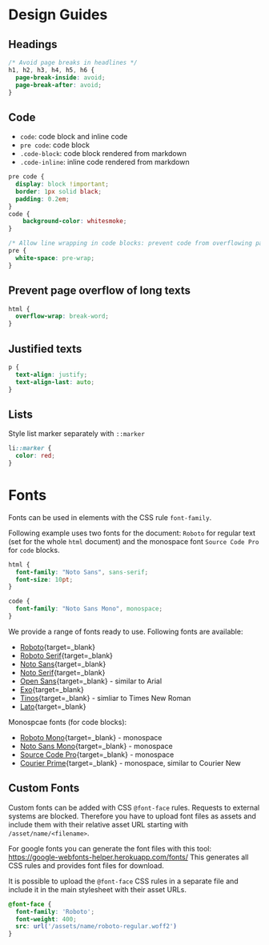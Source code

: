 # Design Guides
## Headings
```css linenums="1"
/* Avoid page breaks in headlines */
h1, h2, h3, h4, h5, h6 {
  page-break-inside: avoid;
  page-break-after: avoid;
}
```

## Code
* `code`: code block and inline code
* `pre code`: code block
* `.code-block`: code block rendered from markdown
* `.code-inline`: inline code rendered from markdown

```css linenums="1"
pre code {
  display: block !important;
  border: 1px solid black;
  padding: 0.2em;
}
code {
    background-color: whitesmoke;
}

/* Allow line wrapping in code blocks: prevent code from overflowing page */
pre {
  white-space: pre-wrap;
}
```

## Prevent page overflow of long texts
```css linenums="1"
html {
  overflow-wrap: break-word;
}
```

## Justified texts
```css linenums="1"
p {
  text-align: justify;
  text-align-last: auto;
}
```

## Lists
Style list marker separately with `::marker`
```css linenums="1"
li::marker {
  color: red;
}
```

# Fonts
Fonts can be used in elements with the CSS rule `font-family`.

Following example uses two fonts for the document: 
`Roboto` for regular text (set for the whole `html` document) and 
the monospace font `Source Code Pro` for `code` blocks.

```css linenums="1"
html {
  font-family: "Noto Sans", sans-serif;
  font-size: 10pt;
}

code {
  font-family: "Noto Sans Mono", monospace;
}
```

We provide a range of fonts ready to use. Following fonts are available:
* [Roboto](https://fonts.google.com/specimen/Roboto){target=_blank}
* [Roboto Serif](https://fonts.google.com/specimen/Roboto+Serif){target=_blank}
* [Noto Sans](https://fonts.google.com/noto/specimen/Noto+Sans){target=_blank}
* [Noto Serif](https://fonts.google.com/noto/specimen/Noto+Serif){target=_blank}
* [Open Sans](https://fonts.google.com/specimen/Open+Sans){target=_blank} - similar to Arial
* [Exo](https://fonts.google.com/specimen/Exo){target=_blank}
* [Tinos](https://fonts.google.com/specimen/Tinos){target=_blank} - simliar to Times New Roman
* [Lato](https://fonts.google.com/specimen/Lato){target=_blank}

Monospcae fonts (for code blocks):
* [Roboto Mono](https://fonts.google.com/specimen/Roboto+Mono){target=_blank} - monospace
* [Noto Sans Mono](https://fonts.google.com/noto/specimen/Noto+Sans+Mono){target=_blank} - monospace
* [Source Code Pro](https://fonts.google.com/specimen/Source+Sans+Pro){target=_blank} - monospace
* [Courier Prime](https://fonts.google.com/specimen/Courier+Prime){target=_blank} - monospace, similar to Courier New


## Custom Fonts
Custom fonts can be added with CSS `@font-face` rules.
Requests to external systems are blocked. 
Therefore you have to upload font files as assets and include them with their relative asset URL starting with `/asset/name/<filename>`.

For google fonts you can generate the font files with this tool: https://google-webfonts-helper.herokuapp.com/fonts/
This generates all CSS rules and provides font files for download.

It is possible to upload the `@font-face` CSS rules in a separate file and include it in the main stylesheet with their asset URLs.

```css
@font-face {
  font-family: 'Roboto';
  font-weight: 400;
  src: url('/assets/name/roboto-regular.woff2')
}
```
